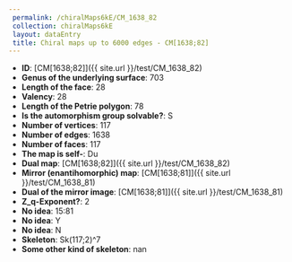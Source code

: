 ```yaml
--- 
 permalink: /chiralMaps6kE/CM_1638_82 
 collection: chiralMaps6kE
 layout: dataEntry
 title: Chiral maps up to 6000 edges - CM[1638;82]
---
```


- **ID**: [CM[1638;82]]({{ site.url }}/test/CM_1638_82)
- **Genus of the underlying surface**: 703
- **Length of the face**: 28
- **Valency**: 28
- **Length of the Petrie polygon**: 78
- **Is the automorphism group solvable?**: S
- **Number of vertices**: 117
- **Number of edges**: 1638
- **Number of faces**: 117
- **The map is self-**: Du
- **Dual map**: [CM[1638;82]]({{ site.url }}/test/CM_1638_82)
- **Mirror (enantihomorphic) map**: [CM[1638;81]]({{ site.url }}/test/CM_1638_81)
- **Dual of the mirror image**: [CM[1638;81]]({{ site.url }}/test/CM_1638_81)
- **Z_q-Exponent?**: 2
- **No idea**:  15:81
- **No idea**: Y
- **No idea**: N
- **Skeleton**: Sk(117;2)^7
- **Some other kind of skeleton**: nan
